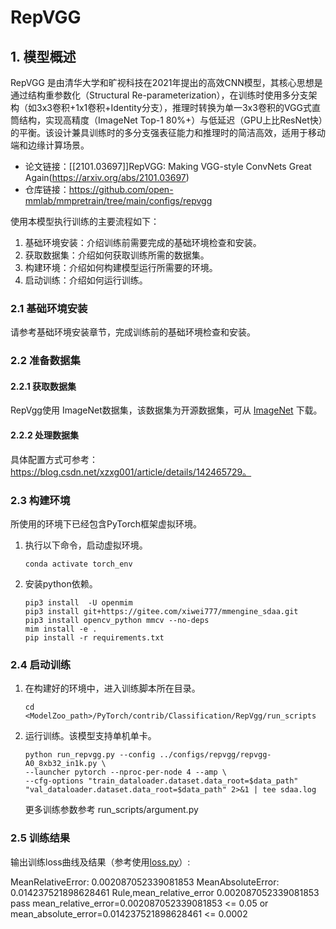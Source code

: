 # RepVGG
## 1. 模型概述
RepVGG 是由清华大学和旷视科技在2021年提出的高效CNN模型，其核心思想是通过结构重参数化（Structural Re-parameterization），在训练时使用多分支架构（如3x3卷积+1x1卷积+Identity分支），推理时转换为单一3x3卷积的VGG式直筒结构，实现高精度（ImageNet Top-1 80%+）与低延迟（GPU上比ResNet快）的平衡。该设计兼具训练时的多分支强表征能力和推理时的简洁高效，适用于移动端和边缘计算场景。

- 论文链接：[[2101.03697\]]RepVGG: Making VGG-style ConvNets Great Again(https://arxiv.org/abs/2101.03697)
- 仓库链接：https://github.com/open-mmlab/mmpretrain/tree/main/configs/repvgg

使用本模型执行训练的主要流程如下：
1. 基础环境安装：介绍训练前需要完成的基础环境检查和安装。
2. 获取数据集：介绍如何获取训练所需的数据集。
3. 构建环境：介绍如何构建模型运行所需要的环境。
4. 启动训练：介绍如何运行训练。

### 2.1 基础环境安装

请参考基础环境安装章节，完成训练前的基础环境检查和安装。

### 2.2 准备数据集
#### 2.2.1 获取数据集
RepVgg使用 ImageNet数据集，该数据集为开源数据集，可从 [ImageNet](https://image-net.org/) 下载。

#### 2.2.2 处理数据集
具体配置方式可参考：https://blog.csdn.net/xzxg001/article/details/142465729。

### 2.3 构建环境

所使用的环境下已经包含PyTorch框架虚拟环境。
1. 执行以下命令，启动虚拟环境。
    ```
    conda activate torch_env
    ```
2. 安装python依赖。
    ```
    pip3 install  -U openmim 
    pip3 install git+https://gitee.com/xiwei777/mmengine_sdaa.git 
    pip3 install opencv_python mmcv --no-deps
    mim install -e .
    pip install -r requirements.txt
    ```
### 2.4 启动训练

1. 在构建好的环境中，进入训练脚本所在目录。
    ```
    cd <ModelZoo_path>/PyTorch/contrib/Classification/RepVgg/run_scripts
    ```

2. 运行训练。该模型支持单机单卡。
    ```
   python run_repvgg.py --config ../configs/repvgg/repvgg-A0_8xb32_in1k.py \
    --launcher pytorch --nproc-per-node 4 --amp \
    --cfg-options "train_dataloader.dataset.data_root=$data_path" "val_dataloader.dataset.data_root=$data_path" 2>&1 | tee sdaa.log
   ```
    更多训练参数参考 run_scripts/argument.py

### 2.5 训练结果
输出训练loss曲线及结果（参考使用[loss.py](./run_scripts/loss.py)）: 

MeanRelativeError: 0.002087052339081853
MeanAbsoluteError: 0.014237521898628461
Rule,mean_relative_error 0.002087052339081853
pass mean_relative_error=0.002087052339081853 <= 0.05 or mean_absolute_error=0.014237521898628461 <= 0.0002